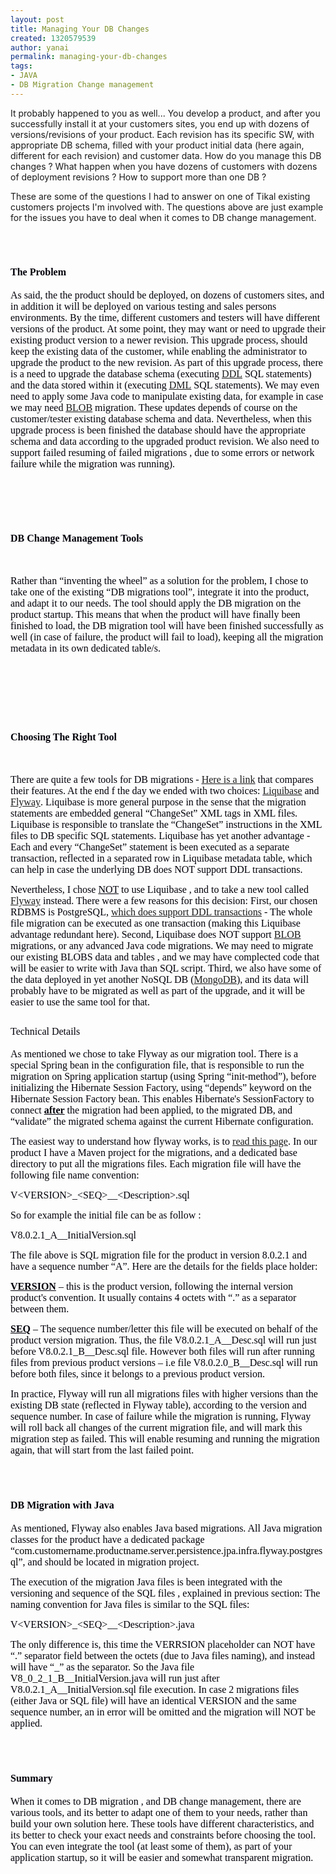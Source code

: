 ```yaml
---
layout: post
title: Managing Your DB Changes
created: 1320579539
author: yanai
permalink: managing-your-db-changes
tags:
- JAVA
- DB Migration Change management
---
```

<p>It probably happened to you as well... You develop a product, and after you successfully install it at your customers sites, you end up with dozens of versions/revisions of your product. Each revision has its specific SW, with appropriate DB schema, filled with your product initial data (here again, different for each revision) and customer data. How do you manage this DB changes ? What happen when you have dozens of customers with dozens of deployment revisions ? How to support more than one DB ?</p>
<p>These are some of the questions I had to answer on one of Tikal existing customers projects I'm involved with. The questions above are just example for the issues you have to deal when it comes to DB change management.</p>
<p style="margin-bottom: 0cm; text-decoration: none; ">&nbsp;</p>
<h1><font color="#00000a"><font face="Times New Roman, serif"><font size="3"><span style="text-decoration: none">The Problem</span></font></font></font></h1>
<p style="margin-bottom: 0cm"><font color="#00000a"><font face="Times New Roman, serif"><font size="3"><span style="text-decoration: none">As said, the the product should be deployed, on dozens of customers sites, and in addition it will be deployed on various testing and sales persons environments.  By the time, different customers and testers will have different versions of the product. At some point, they may want or need to upgrade their existing product version to a newer revision. This upgrade process, should keep the existing data of the customer, while enabling the administrator to upgrade the product to the new revision. As part of this upgrade process, there is a need to upgrade the database schema (executing </span></font></font></font><font color="#0000ff"><font face="Arial, sans-serif"><font size="2"><span lang="zxx"><u><a class="western" href="http://en.wikipedia.org/wiki/Data_Definition_Language"><font face="Times New Roman, serif"><font size="3">DDL</font></font></a></u></span></font></font></font><font color="#00000a"><font face="Times New Roman, serif"><font size="3"><span style="text-decoration: none"> SQL statements) and the data stored within it (executing </span></font></font></font><font color="#0000ff"><font face="Arial, sans-serif"><font size="2"><span lang="zxx"><u><a class="western" href="http://en.wikipedia.org/wiki/Data_Manipulation_Language"><font face="Times New Roman, serif"><font size="3">DML</font></font></a></u></span></font></font></font><font color="#00000a"><font face="Times New Roman, serif"><font size="3"><span style="text-decoration: none"> SQL statements). We may even need to apply some Java code to manipulate existing data, for example in case we may need </span></font></font></font><font color="#0000ff"><font face="Arial, sans-serif"><font size="2"><span lang="zxx"><u><a class="western" href="http://en.wikipedia.org/wiki/Binary_large_object"><font face="Times New Roman, serif"><font size="3">BLOB</font></font></a></u></span></font></font></font><font color="#00000a"><font face="Times New Roman, serif"><font size="3"><span style="text-decoration: none"> migration. These updates depends of course on the customer/tester existing database schema and data. Nevertheless, when this upgrade process is been finished the database should have the appropriate schema and data according to the upgraded product revision. We also need to support failed resuming of failed migrations , due to some errors or network failure while the migration was running).</span></font></font></font></p>
<p style="margin-bottom: 0cm">&nbsp;</p>
<p style="margin-bottom: 0cm">&nbsp;</p>
<p><strong> </strong></p>
<h1><strong><font face="Times New Roman, serif"><font size="3"><font color="#00000a"><span style="text-decoration: none">DB Change Management Tools</span></font></font></font></strong></h1>
<p><strong> </strong></p>
<p>&nbsp;</p>
<p style="text-decoration: none; "><font color="#00000a"><font face="Times New Roman, serif"><font size="3">Rather than &ldquo;inventing the wheel&rdquo; as a solution for the problem, I chose to take one of the existing &ldquo;DB migrations tool&rdquo;, integrate it into the product, and adapt it to our needs. The tool should apply the DB migration on the product startup. This means that when the product will have finally been finished to load, the DB migration tool will have been finished successfully as well (in case of failure, the product will fail to load), keeping all the migration metadata in its own dedicated table/s.</font></font></font></p>
<p style="text-decoration: none; ">&nbsp;</p>
<h2 class="western" style="font-weight: normal; text-decoration: none">&nbsp;</h2>
<p><strong> </strong></p>
<h1><strong><font color="#00000a"><font face="Times New Roman, serif"><font size="3">Choosing The Right Tool</font></font></font></strong></h1>
<p><strong> </strong></p>
<p>&nbsp;</p>
<p><font color="#00000a"><font face="Times New Roman, serif"><font size="3"><span style="text-decoration: none">There are quite a few tools for DB migrations - </span></font></font></font><font color="#0000ff"><font face="Arial, sans-serif"><font size="2"><span lang="zxx"><u><a class="western" href="http://code.google.com/p/flyway/"><font face="Times New Roman, serif"><font size="3">Here is a link</font></font></a></u></span></font></font></font><font color="#00000a"><font face="Times New Roman, serif"><font size="3"><span style="text-decoration: none"> that compares their features. At the end f the day we ended with two choices: </span></font></font></font><font color="#0000ff"><font face="Arial, sans-serif"><font size="2"><span lang="zxx"><u><a class="western" href="http://www.liquibase.org/"><font face="Times New Roman, serif"><font size="3">Liquibase</font></font></a></u></span></font></font></font><font color="#00000a"><font face="Times New Roman, serif"><font size="3"><span style="text-decoration: none"> and </span></font></font></font><font color="#0000ff"><font face="Arial, sans-serif"><font size="2"><span lang="zxx"><u><a class="western" href="http://code.google.com/p/flyway/"><font face="Times New Roman, serif"><font size="3">Flyway</font></font></a></u></span></font></font></font><font color="#00000a"><font face="Times New Roman, serif"><font size="3"><span style="text-decoration: none">. Liquibase is more general purpose in the sense that the migration statements are embedded general &ldquo;ChangeSet&rdquo; XML tags in XML files. Liquibase is responsible to translate the &ldquo;ChangeSet&rdquo; instructions in the XML files to DB specific SQL statements. Liquibase has yet another advantage - Each and every &ldquo;ChangeSet&rdquo; statement is been executed as a separate transaction, reflected  in a separated row in Liquibase metadata table, which can help in case the underlying DB does NOT support DDL transactions.</span></font></font></font></p>
<p><font color="#00000a"><font face="Times New Roman, serif"><font size="3"><span style="text-decoration: none">Nevertheless, I chose </span></font></font></font><font color="#00000a"><font face="Times New Roman, serif"><font size="3"><u>NOT</u></font></font></font><font color="#00000a"><font face="Times New Roman, serif"><font size="3"><span style="text-decoration: none"> to use Liquibase , and to take a new tool called <a class="western" href="http://code.google.com/p/flyway/">Flyway</a> instead. There were a few reasons for this decision: First, our chosen RDBMS is PostgreSQL, <a class="western" href="http://wiki.postgresql.org/wiki/Transactional_DDL_in_PostgreSQL:_A_Competitive_Analysis">which does support DDL transactions</a> - The whole file migration can be executed as one transaction (making this Liquibase advantage redundant here). Second, Liquibase does NOT support <a class="western" href="http://en.wikipedia.org/wiki/Binary_large_object">BLOB</a> migrations, or any advanced Java code migrations. We may need to migrate our existing BLOBS data and tables , and we may have complected code that will be easier to write with Java than SQL script. Third, we also have some of the data deployed in yet another NoSQL DB (<a class="western" href="http://www.mongodb.org/">MongoDB</a>), and its data will probably have to be migrated as well as part of the upgrade, and it will be easier to use the same tool for that.</span></font></font></font></p>
<h2 class="western" style="font-weight: normal; text-decoration: none"><font color="#00000a"><font face="Times New Roman, serif"><font size="3">Technical Details</font></font></font></h2>
<p><font face="Times New Roman, serif"><font size="3"><font color="#00000a"><span style="text-decoration: none">As mentioned we chose to take Flyway as our migration tool. There is a special Spring bean in the configuration file, that is responsible to run the migration on Spring application startup (using Spring &ldquo;init-method&rdquo;), before initializing the Hibernate Session Factory, using &ldquo;depends&rdquo; keyword on the Hibernate Session Factory bean. This enables Hibernate's SessionFactory to connect </span></font><font color="#00000a"><u><b>after</b></u></font><font color="#00000a"><span style="text-decoration: none"> the migration had been applied, to the migrated DB, and &ldquo;validate&rdquo; the migrated schema against the current Hibernate configuration.</span></font></font></font></p>
<p><font color="#00000a"><font face="Times New Roman, serif"><font size="3"><span style="text-decoration: none">The easiest way to understand how flyway works, is to </span></font></font></font><font color="#0000ff"><font face="Arial, sans-serif"><font size="2"><span lang="zxx"><u><a class="western" href="http://code.google.com/p/flyway/wiki/HowDoesFlywayWork"><font face="Times New Roman, serif"><font size="3">read this page</font></font></a></u></span></font></font></font><font color="#00000a"><font face="Times New Roman, serif"><font size="3"><span style="text-decoration: none">. In our product I have a Maven project for the migrations, and a dedicated base directory to put all the migrations files. Each migration file will have the following file name convention:</span></font></font></font></p>
<p style="text-decoration: none; "><font color="#00000a"><font face="Times New Roman, serif"><font size="3">V&lt;VERSION&gt;_&lt;SEQ&gt;__&lt;Description&gt;.sql</font></font></font></p>
<p style="text-decoration: none; "><font color="#00000a"><font face="Times New Roman, serif"><font size="3">So for example the initial file can be as follow : </font></font></font></p>
<p style="text-decoration: none; "><font color="#00000a"><font face="Times New Roman, serif"><font size="3">V8.0.2.1_A__InitialVersion.sql</font></font></font></p>
<p><font color="#00000a"><font face="Times New Roman, serif"><font size="3">The file above is SQL migration file for the product in version 8.0.2.1 and have a sequence number &ldquo;A&rdquo;. Here are the details for the fields place holder:</font></font></font></p>
<p><font face="Times New Roman, serif"><font size="3"><font color="#00000a"><u><b>VERSION</b></u></font><font color="#00000a"><span style="text-decoration: none"> &ndash; this is the product version, following the internal version product's convention. It usually contains 4 octets with &ldquo;.&rdquo; as a separator between them.</span></font></font></font></p>
<p><font face="Times New Roman, serif"><font size="3"><font color="#00000a"><u><b>SEQ</b></u></font><font color="#00000a"><span style="text-decoration: none"> &ndash; The sequence number/letter this file will be executed on behalf of the product version migration. Thus, the file V8.0.2.1_A__Desc.sql will run just before  V8.0.2.1_B__Desc.sql file. However both files will run after running files from previous product versions &ndash; i.e file V8.0.2.0_B__Desc.sql will run before both files, since it belongs to a previous product version.</span></font></font></font></p>
<p style="text-decoration: none; "><font color="#00000a"><font face="Times New Roman, serif"><font size="3">In practice, Flyway will run all migrations files with higher versions than the existing DB state (reflected in Flyway table), according to the version and sequence number. In case of failure while the migration is running, Flyway will roll back all changes of the current migration file, and will mark this migration step as failed. This will enable resuming and running the migration again, that will start from the last failed point.</font></font></font></p>
<p style="text-decoration: none; ">&nbsp;</p>
<h1><font color="#00000a"><font face="Times New Roman, serif"><font size="3">DB Migration with Java</font></font></font></h1>
<p><font face="Times New Roman, serif"><font size="3"><font color="#00000a"><span style="text-decoration: none">As mentioned, Flyway also enables Java based migrations. All Java migration classes for the product have a dedicated package &ldquo;</span></font><font color="#000000"><span style="text-decoration: none">com.customername.productname.server.persistence.jpa.infra.flyway.postgresql</span></font><font color="#00000a"><span style="text-decoration: none">&rdquo;, and should be located in migration project. </span></font></font></font></p>
<p style="text-decoration: none; "><font color="#00000a"><font face="Times New Roman, serif"><font size="3">The execution of the migration Java files is been integrated with the versioning and sequence of the SQL files , explained in previous section: The naming convention for Java files is similar to the SQL files: </font></font></font></p>
<p style="text-decoration: none; "><font color="#00000a"><font face="Times New Roman, serif"><font size="3">V&lt;VERSION&gt;_&lt;SEQ&gt;__&lt;Description&gt;.java</font></font></font></p>
<p style="text-decoration: none; "><font color="#00000a"><font face="Times New Roman, serif"><font size="3">The only difference is, this time the VERRSION placeholder can NOT have &ldquo;.&rdquo; separator field between the octets (due to Java files naming), and instead will have &ldquo;_&rdquo; as the separator. So the Java file <font color="#000000">V8_0_2_1_B__InitialVersion</font>.java will run just after V8.0.2.1_A__InitialVersion.sql file execution. In case 2 migrations files (either Java or SQL file) will have an identical VERSION and the same sequence number, an in error will be omitted and the migration will NOT be applied.</font></font></font></p>
<p style="text-decoration: none; ">&nbsp;</p>
<h1><font color="#00000a"><font face="Times New Roman, serif"><font size="3">Summary</font></font></font></h1>
<p style="text-decoration: none; "><font color="#00000a"><font face="Times New Roman, serif"><font size="3">When it comes to DB migration , and DB change management, there are various tools, and its better to adapt one of them to your needs, rather than build your own solution here. These tools have different characteristics, and its better to check your exact needs and constraints before choosing the tool. You can even integrate the tool (at least some of them), as part of your application startup, so it will be easier and somewhat transparent migration.</font></font></font></p>
<p style="margin-bottom: 0cm">&nbsp;</p>
<p>&nbsp;</p>
